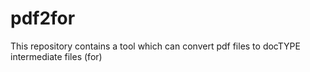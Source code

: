 # pdf2for
This repository contains a tool which can convert pdf files to docTYPE intermediate files (for)
